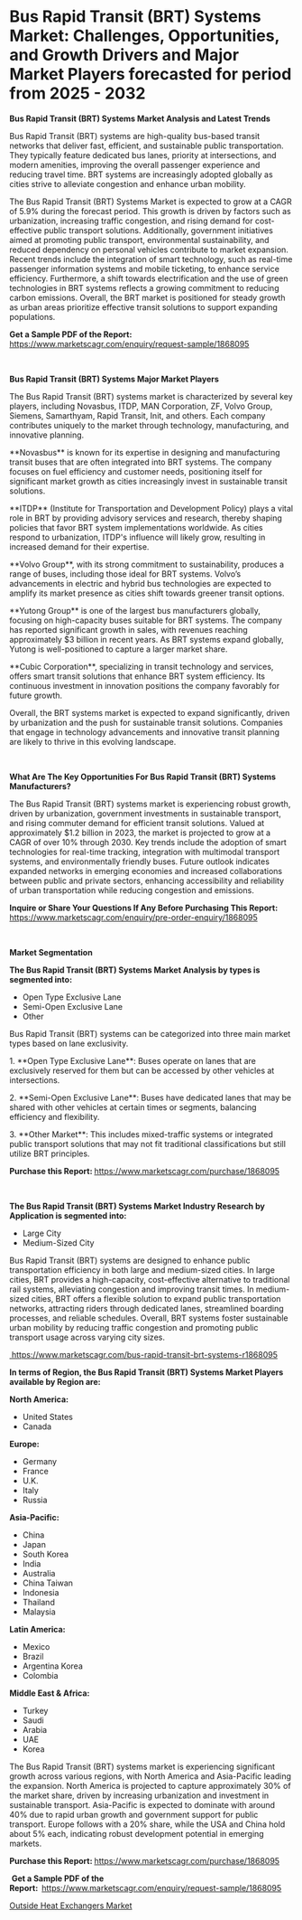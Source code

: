 <p><h1>Bus Rapid Transit (BRT) Systems Market: Challenges, Opportunities, and Growth Drivers and Major Market Players forecasted for period from 2025 - 2032</h1></p><p><strong>Bus Rapid Transit (BRT) Systems Market Analysis and Latest Trends</strong></p>
<p><p>Bus Rapid Transit (BRT) systems are high-quality bus-based transit networks that deliver fast, efficient, and sustainable public transportation. They typically feature dedicated bus lanes, priority at intersections, and modern amenities, improving the overall passenger experience and reducing travel time. BRT systems are increasingly adopted globally as cities strive to alleviate congestion and enhance urban mobility.</p><p>The Bus Rapid Transit (BRT) Systems Market is expected to grow at a CAGR of 5.9% during the forecast period. This growth is driven by factors such as urbanization, increasing traffic congestion, and rising demand for cost-effective public transport solutions. Additionally, government initiatives aimed at promoting public transport, environmental sustainability, and reduced dependency on personal vehicles contribute to market expansion. Recent trends include the integration of smart technology, such as real-time passenger information systems and mobile ticketing, to enhance service efficiency. Furthermore, a shift towards electrification and the use of green technologies in BRT systems reflects a growing commitment to reducing carbon emissions. Overall, the BRT market is positioned for steady growth as urban areas prioritize effective transit solutions to support expanding populations.</p></p>
<p><strong>Get a Sample PDF of the Report:&nbsp;</strong> <a href="https://www.marketscagr.com/enquiry/request-sample/1868095?utm_campaign=3039&utm_medium=2&utm_source=Github&utm_content=ia&utm_term=31032025&utm_id=bus-rapid-transit-brt-systems">https://www.marketscagr.com/enquiry/request-sample/1868095</a></p>
<p>&nbsp;</p>
<p><strong>Bus Rapid Transit (BRT) Systems Major Market Players</strong></p>
<p><p>The Bus Rapid Transit (BRT) systems market is characterized by several key players, including Novasbus, ITDP, MAN Corporation, ZF, Volvo Group, Siemens, Samarthyam, Rapid Transit, Init, and others. Each company contributes uniquely to the market through technology, manufacturing, and innovative planning.</p><p>**Novasbus** is known for its expertise in designing and manufacturing transit buses that are often integrated into BRT systems. The company focuses on fuel efficiency and customer needs, positioning itself for significant market growth as cities increasingly invest in sustainable transit solutions. </p><p>**ITDP** (Institute for Transportation and Development Policy) plays a vital role in BRT by providing advisory services and research, thereby shaping policies that favor BRT system implementations worldwide. As cities respond to urbanization, ITDP's influence will likely grow, resulting in increased demand for their expertise.</p><p>**Volvo Group**, with its strong commitment to sustainability, produces a range of buses, including those ideal for BRT systems. Volvo’s advancements in electric and hybrid bus technologies are expected to amplify its market presence as cities shift towards greener transit options.</p><p>**Yutong Group** is one of the largest bus manufacturers globally, focusing on high-capacity buses suitable for BRT systems. The company has reported significant growth in sales, with revenues reaching approximately $3 billion in recent years. As BRT systems expand globally, Yutong is well-positioned to capture a larger market share.</p><p>**Cubic Corporation**, specializing in transit technology and services, offers smart transit solutions that enhance BRT system efficiency. Its continuous investment in innovation positions the company favorably for future growth.</p><p>Overall, the BRT systems market is expected to expand significantly, driven by urbanization and the push for sustainable transit solutions. Companies that engage in technology advancements and innovative transit planning are likely to thrive in this evolving landscape.</p></p>
<p>&nbsp;</p>
<p><strong>What Are The Key Opportunities For Bus Rapid Transit (BRT) Systems Manufacturers?</strong></p>
<p><p>The Bus Rapid Transit (BRT) systems market is experiencing robust growth, driven by urbanization, government investments in sustainable transport, and rising commuter demand for efficient transit solutions. Valued at approximately $1.2 billion in 2023, the market is projected to grow at a CAGR of over 10% through 2030. Key trends include the adoption of smart technologies for real-time tracking, integration with multimodal transport systems, and environmentally friendly buses. Future outlook indicates expanded networks in emerging economies and increased collaborations between public and private sectors, enhancing accessibility and reliability of urban transportation while reducing congestion and emissions.</p></p>
<p><strong>Inquire or Share Your Questions If Any Before Purchasing This Report:</strong> <a href="https://www.marketscagr.com/enquiry/pre-order-enquiry/1868095?utm_campaign=3039&utm_medium=2&utm_source=Github&utm_content=ia&utm_term=31032025&utm_id=bus-rapid-transit-brt-systems">https://www.marketscagr.com/enquiry/pre-order-enquiry/1868095</a></p>
<p>&nbsp;</p>
<p><strong>Market Segmentation</strong></p>
<p><strong>The Bus Rapid Transit (BRT) Systems Market Analysis by types is segmented into:</strong></p>
<p><ul><li>Open Type Exclusive Lane</li><li>Semi-Open Exclusive Lane</li><li>Other</li></ul></p>
<p><p>Bus Rapid Transit (BRT) systems can be categorized into three main market types based on lane exclusivity. </p><p>1. **Open Type Exclusive Lane**: Buses operate on lanes that are exclusively reserved for them but can be accessed by other vehicles at intersections.</p><p>2. **Semi-Open Exclusive Lane**: Buses have dedicated lanes that may be shared with other vehicles at certain times or segments, balancing efficiency and flexibility.</p><p>3. **Other Market**: This includes mixed-traffic systems or integrated public transport solutions that may not fit traditional classifications but still utilize BRT principles.</p></p>
<p><strong>Purchase this Report:&nbsp;</strong><a href="https://www.marketscagr.com/purchase/1868095?utm_campaign=3039&utm_medium=2&utm_source=Github&utm_content=ia&utm_term=31032025&utm_id=bus-rapid-transit-brt-systems">https://www.marketscagr.com/purchase/1868095</a></p>
<p>&nbsp;</p>
<p><strong>The Bus Rapid Transit (BRT) Systems Market Industry Research by Application is segmented into:</strong></p>
<p><ul><li>Large City</li><li>Medium-Sized City</li></ul></p>
<p><p>Bus Rapid Transit (BRT) systems are designed to enhance public transportation efficiency in both large and medium-sized cities. In large cities, BRT provides a high-capacity, cost-effective alternative to traditional rail systems, alleviating congestion and improving transit times. In medium-sized cities, BRT offers a flexible solution to expand public transportation networks, attracting riders through dedicated lanes, streamlined boarding processes, and reliable schedules. Overall, BRT systems foster sustainable urban mobility by reducing traffic congestion and promoting public transport usage across varying city sizes.</p></p>
<p><a href="https://www.marketscagr.com/bus-rapid-transit-brt-systems-r1868095?utm_campaign=3039&utm_medium=2&utm_source=Github&utm_content=ia&utm_term=31032025&utm_id=bus-rapid-transit-brt-systems">&nbsp;https://www.marketscagr.com/bus-rapid-transit-brt-systems-r1868095</a></p>
<p><strong>In terms of Region, the Bus Rapid Transit (BRT) Systems Market Players available by Region are:</strong></p>
<p>
    <p> <strong> North America: </strong>
        <ul>
            <li>United States</li>
            <li>Canada</li>
        </ul>
        </p> 
    <p> <strong> Europe: </strong>
        <ul>
            <li>Germany</li>
            <li>France</li>
            <li>U.K.</li>
            <li>Italy</li>
            <li>Russia</li>
        </ul>
        </p> 
    <p> <strong> Asia-Pacific: </strong>
        <ul>
            <li>China</li>
            <li>Japan</li>
            <li>South Korea</li>
            <li>India</li>
            <li>Australia</li>
            <li>China Taiwan</li>
            <li>Indonesia</li>
            <li>Thailand</li>
            <li>Malaysia</li>
        </ul>
        </p> 
    <p> <strong> Latin America: </strong>
        <ul>
            <li>Mexico</li>
            <li>Brazil</li>
            <li>Argentina Korea</li>
            <li>Colombia</li>
        </ul>
        </p> 
    <p> <strong> Middle East & Africa: </strong>
        <ul>
            <li>Turkey</li>
            <li>Saudi</li>
            <li>Arabia</li>
            <li>UAE</li>
            <li>Korea</li>
        </ul>
    </p>
    </p>
<p><p>The Bus Rapid Transit (BRT) systems market is experiencing significant growth across various regions, with North America and Asia-Pacific leading the expansion. North America is projected to capture approximately 30% of the market share, driven by increasing urbanization and investment in sustainable transport. Asia-Pacific is expected to dominate with around 40% due to rapid urban growth and government support for public transport. Europe follows with a 20% share, while the USA and China hold about 5% each, indicating robust development potential in emerging markets.</p></p>
<p><strong>Purchase this Report: </strong><a href="https://www.marketscagr.com/purchase/1868095?utm_campaign=3039&utm_medium=2&utm_source=Github&utm_content=ia&utm_term=31032025&utm_id=bus-rapid-transit-brt-systems">https://www.marketscagr.com/purchase/1868095</a></p>
<p>&nbsp;<strong>Get a Sample PDF of the Report:&nbsp;&nbsp;</strong><a href="https://www.marketscagr.com/enquiry/request-sample/1868095?utm_campaign=3039&utm_medium=2&utm_source=Github&utm_content=ia&utm_term=31032025&utm_id=bus-rapid-transit-brt-systems">https://www.marketscagr.com/enquiry/request-sample/1868095</a></p>
<p><strong></strong></p>
<p><p><a href="https://github.com/kaloyhboosh/Market-Research-Report-List-1/blob/main/outside-heat-exchangers-market.md?utm_campaign=3039&utm_medium=2&utm_source=Github&utm_content=ia&utm_term=31032025&utm_id=bus-rapid-transit-brt-systems">Outside Heat Exchangers Market</a></p></p>